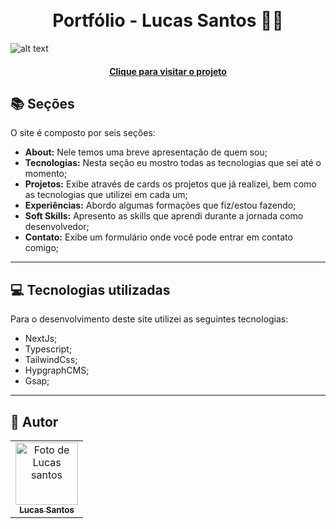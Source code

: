 <h1 align="center">
  <br>Portfólio - Lucas Santos 🚀🚀
</h1>

![alt text](https://i.imgur.com/ibD5GIV.png)


<h4 align="center"><a href="https://dev-lss.site/">Clique para visitar o projeto</a></h4>

## 📚 Seções

O site é composto por seis seções:

- **About:** Nele temos uma breve apresentação de quem sou;
- **Tecnologias:** Nesta seção eu mostro todas as tecnologias que sei até o momento;
- **Projetos:** Exibe através de cards os projetos que já realizei, bem como as tecnologias que utilizei em cada um;
- **Experiências:** Abordo algumas formações que fiz/estou fazendo;
- **Soft Skills:** Apresento as skills que aprendi durante a jornada como desenvolvedor;
- **Contato:** Exibe um formulário onde você pode entrar em contato comigo;

---

## 💻 Tecnologias utilizadas

Para o desenvolvimento deste site utilizei as seguintes tecnologias:

- NextJs;
- Typescript;
- TailwindCss;
- HypgraphCMS;
- Gsap;

---


<h2>🦄 Autor</h2>

<table>
  <tr>
    <td align="center">
      <a href="https://github.com/iluucasz">
        <img src="https://camo.githubusercontent.com/d6a9e7006ecf9b3064a6e55c9d8f256731dc3fb8c4267d07aca0cbc75e71b85e/68747470733a2f2f692e696d6775722e636f6d2f6b42656477726c2e706e67" width="100px;" alt="Foto de Lucas santos"/><br>
        <sub>
          <b>Lucas Santos</b>
        </sub>
      </a>
    </td>
  </tr>
</table>
